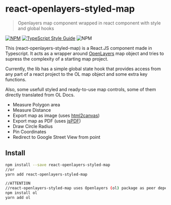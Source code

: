 # react-openlayers-styled-map

> Openlayers map component wrapped in react component with style and global hooks

[![NPM](https://img.shields.io/npm/v/react-openlayers-styled-map.svg)](https://www.npmjs.com/package/react-openlayers-styled-map) [![TypeScript Style Guide](https://img.shields.io/badge/code_style-typecript-brightgreen.svg)](https://www.typescriptlang.org/)
![NPM](https://img.shields.io/npm/l/react-openlayers-styled-map)


This (react-openlayers-styled-map) is a React.JS component made in Typescript.
It acts as a wrapper around [OpenLayers](https://openlayers.org/) map object and tries to supress the complexity of a starting map project.

Currently, the lib has a simple global state hook that provides access from any part of a react project to the OL map object and some extra key functions.

Also, some usefull styled and ready-to-use map controls, some of them directly translated from OL Docs.

- Measure Polygon area
- Measure Distance
- Export map as image (uses [html2canvas](https://www.npmjs.com/package/html2canvas))
- Export map as PDF (uses [jsPDF](https://www.npmjs.com/package/jspdf))
- Draw Circle Radius
- Pin Coordinates
- Redirect to Google Street View from point

## Install

```bash
npm install --save react-openlayers-styled-map
//or
yarn add react-openlayers-styled-map

//ATTENTION
//react-openlayers-styled-map uses Openlayers (ol) package as peer dependency
npm install ol
yarn add ol
```

